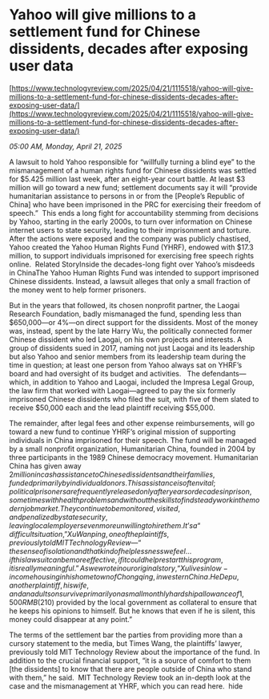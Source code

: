 # Yahoo will give millions to a settlement fund for Chinese dissidents, decades after exposing user data

[https://www.technologyreview.com/2025/04/21/1115518/yahoo-will-give-millions-to-a-settlement-fund-for-chinese-dissidents-decades-after-exposing-user-data/](https://www.technologyreview.com/2025/04/21/1115518/yahoo-will-give-millions-to-a-settlement-fund-for-chinese-dissidents-decades-after-exposing-user-data/)

*05:00 AM, Monday, April 21, 2025*

A lawsuit to hold Yahoo responsible for “willfully turning a blind eye” to the mismanagement of a human rights fund for Chinese dissidents was settled for $5.425 million last week, after an eight-year court battle. At least $3 million will go toward a new fund; settlement documents say it will “provide humanitarian assistance to persons in or from the [People’s Republic of China] who have been imprisoned in the PRC for exercising their freedom of speech.”  This ends a long fight for accountability stemming from decisions by Yahoo, starting in the early 2000s, to turn over information on Chinese internet users to state security, leading to their imprisonment and torture. After the actions were exposed and the company was publicly chastised, Yahoo created the Yahoo Human Rights Fund (YHRF), endowed with $17.3 million, to support individuals imprisoned for exercising free speech rights online.  Related StoryInside the decades-long fight over Yahoo’s misdeeds in ChinaThe Yahoo Human Rights Fund was intended to support imprisoned Chinese dissidents. Instead, a lawsuit alleges that only a small fraction of the money went to help former prisoners.

But in the years that followed, its chosen nonprofit partner, the Laogai Research Foundation, badly mismanaged the fund, spending less than $650,000—or 4%—on direct support for the dissidents. Most of the money was, instead, spent by the late Harry Wu, the politically connected former Chinese dissident who led Laogai, on his own projects and interests. A group of dissidents sued in 2017, naming not just Laogai and its leadership but also Yahoo and senior members from its leadership team during the time in question; at least one person from Yahoo always sat on YHRF’s board and had oversight of its budget and activities.   The defendants—which, in addition to Yahoo and Laogai, included the Impresa Legal Group, the law firm that worked with Laogai—agreed to pay the six formerly imprisoned Chinese dissidents who filed the suit, with five of them slated to receive $50,000 each and the lead plaintiff receiving $55,000.

The remainder, after legal fees and other expense reimbursements, will go toward a new fund to continue YHRF’s original mission of supporting individuals in China imprisoned for their speech. The fund will be managed by a small nonprofit organization, Humanitarian China, founded in 2004 by three participants in the 1989 Chinese democracy movement. Humanitarian China has given away $2 million in cash assistance to Chinese dissidents and their families, funded primarily by individual donors.  This assistance is often vital; political prisoners are frequently released only after years or decades in prison, sometimes with health problems and without the skills to find steady work in the modern job market. They continue to be monitored, visited, and penalized by state security, leaving local employers even more unwilling to hire them. It’s a “difficult situation,” Xu Wanping, one of the plaintiffs, previously told MIT Technology Review—“the sense of isolation and that kind of helplessness we feel … if this lawsuit can be more effective, if it could help restart this program, it is really meaningful.” As we wrote in our original story,  “Xu lives in low-income housing in his hometown of Chongqing, in western China. He Depu, another plaintiff, his wife, and an adult son survive primarily on a small monthly hardship allowance of 1,500 RMB ($210) provided by the local government as collateral to ensure that he keeps his opinions to himself. But he knows that even if he is silent, this money could disappear at any point.”

The terms of the settlement bar the parties from providing more than a cursory statement to the media, but Times Wang, the plaintiffs’ lawyer, previously told MIT Technology Review about the importance of the fund. In addition to the crucial financial support, “it is a source of comfort to them [the dissidents] to know that there are people outside of China who stand with them,” he said.  MIT Technology Review took an in-depth look at the case and the mismanagement at YHRF, which you can read here.  hide

